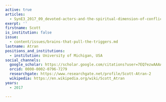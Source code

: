 ```yaml
---
active: true
articles:
  - SynE3_2017_09_devoted-actors-and-the-spiritual-dimension-of-conflict
exerpt: ''
firstname: Scott
is_institution: false
issue:
  - content/issues/brains-that-pull-the-triggers.md
lastname: Atran
positions_and_institutions:
  - institution: University of Michigan, USA
social_channels:
  google_scholar: https://scholar.google.com/citations?user=7EQ7ezwAAAAJ&hl=en
  orcid: 0000-0002-0796-7279
  researchgate: https://www.researchgate.net/profile/Scott-Atran-2
  wikipedia: https://en.wikipedia.org/wiki/Scott_Atran
years:
  - 2017

---
```

